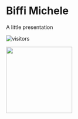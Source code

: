 # Biffi Michele
A little presentation



![visitors](https://visitor-badge.glitch.me/badge?page_id=page.id)




<img height="180em" src="https://github-readme-stats.vercel.app/api?username=biffimichele&show_icons=true&hide_border=true&&count_private=true&include_all_commits=true" />
